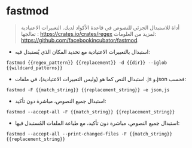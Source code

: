 # fastmod

> أداة للاستبدال الجزئي للنصوص في قاعدة الأكواد لديك.
> التعبيرات الاعتيادية تعالجها : <https://crates.io/crates/regex>
> لمزيد من العلومات: <https://github.com/facebookincubator/fastmod>.

- استبدال بالتعبيرات الاعتيادية مع تحديد المكان الذي يُستبدل فيه:

`fastmod {{regex_pattern}} {{replacement}} -d {{dir}} --iglob {{wildcard_patterns}}`

- استبدال النص كما هو (وليس التعبيرات الاعتيادية)، في ملفات .js و.json فحسب:

`fastmod -F {{match_string}} {{replacement_string}} -e json,js`

- استبدال جميع النصوص، مباشرة دون تأكيد:

`fastmod --accept-all -F {{match_string}} {{replacement_string}}`

- استبدال جميع النصوص، مباشرة دون تأكيد، مع طباعة الملفات المُستبدل فيها:

`fastmod --accept-all --print-changed-files -F {{match_string}} {{replacement_string}}`
